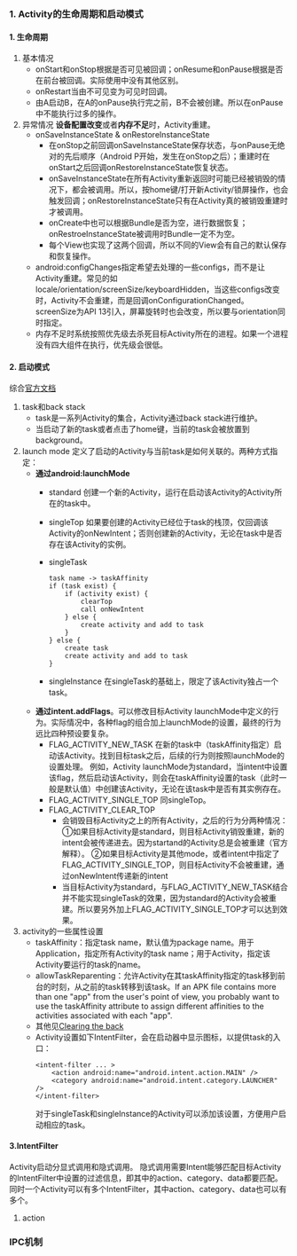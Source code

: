 ### 1. Activity的生命周期和启动模式
#### 1. 生命周期
1. 基本情况
	* onStart和onStop根据是否可见被回调；onResume和onPause根据是否在前台被回调。实际使用中没有其他区别。
    * onRestart当由不可见变为可见时回调。
    * 由A启动B，在A的onPause执行完之前，B不会被创建。所以在onPause中不能执行过多的操作。
2. 异常情况
    **设备配置改变**或者**内存不足**时，Activity重建。
    * onSaveInstanceState & onRestoreInstanceState
        * 在onStop之前回调onSaveInstanceState保存状态，与onPause无绝对的先后顺序（Android P开始，发生在onStop之后）；重建时在onStart之后回调onRestoreInstanceState恢复状态。
        * onSaveInstanceState在所有Activity重新返回时可能已经被销毁的情况下，都会被调用。所以，按home键/打开新Activity/锁屏操作，也会触发回调；onRestoreInstanceState只有在Activity真的被销毁重建时才被调用。
        * onCreate中也可以根据Bundle是否为空，进行数据恢复；onRestroeInstanceState被调用时Bundle一定不为空。
        * 每个View也实现了这两个回调，所以不同的View会有自己的默认保存和恢复操作。
    * android:configChanges指定希望去处理的一些configs，而不是让Activity重建。常见的如locale/orientation/screenSize/keyboardHidden，当这些configs改变时，Activity不会重建，而是回调onConfigurationChanged。screenSize为API 13引入，屏幕旋转时也会改变，所以要与orientation同时指定。
    * 内存不足时系统按照优先级去杀死目标Activity所在的进程。如果一个进程没有四大组件在执行，优先级会很低。
#### 2. 启动模式
综合[官方文档](https://developer.android.com/guide/components/activities/tasks-and-back-stack)
1. task和back stack
    * task是一系列Activity的集合，Activity通过back stack进行维护。
    * 当启动了新的task或者点击了home键，当前的task会被放置到background。
2. launch mode
    定义了启动的Activity与当前task是如何关联的。两种方式指定：
    * **通过android:launchMode**
        * standard
            创建一个新的Activity，运行在启动该Activity的Activity所在的task中。
        * singleTop
            如果要创建的Activity已经位于task的栈顶，仅回调该Activity的onNewIntent；否则创建新的Activity，无论在task中是否存在该Activity的实例。
        * singleTask
        
            ```
            task name -> taskAffinity
            if (task exist) {
                if (activity exist) {
                    clearTop
                    call onNewIntent
                } else {
                    create activity and add to task
                }
            } else {
                create task
                create activity and add to task
            }
            ```
        * singleInstance
            在singleTask的基础上，限定了该Activity独占一个task。
    * **通过intent.addFlags**。可以修改目标Activity launchMode中定义的行为。实际情况中，各种flag的组合加上launchMode的设置，最终的行为远比四种预设要复杂。
        * FLAG_ACTIVITY_NEW_TASK
        在新的task中（taskAffinity指定）启动该Activity。找到目标task之后，后续的行为则按照launchMode的设置处理。
        例如，Activity launchMode为standard，当intent中设置该flag，然后启动该Activity，则会在taskAffinity设置的task（此时一般是默认值）中创建该Activity，无论在该task中是否有其实例存在。
        * FLAG_ACTIVITY_SINGLE_TOP
        同singleTop。
        * FLAG_ACTIVITY_CLEAR_TOP
            * 会销毁目标Activity之上的所有Activity，之后的行为分两种情况：
        ①如果目标Activity是standard，则目标Activity销毁重建，新的intent会被传递进去。因为startand的Activity总是会被重建（官方解释）。
        ②如果目标Activity是其他mode，或者intent中指定了FLAG_ACTIVITY_SINGLE_TOP，则目标Activity不会被重建，通过onNewIntent传递新的intent
            * 当目标Activity为standard，与FLAG_ACTIVITY_NEW_TASK结合并不能实现singleTask的效果，因为standard的Activity会被重建。所以要另外加上FLAG_ACTIVITY_SINGLE_TOP才可以达到效果。
3. activity的一些属性设置
    * taskAffinity：指定task name，默认值为package name。用于Application，指定所有Activity的task name；用于Activity，指定该Activity要运行的task的name。
    * allowTaskReparenting：允许Activity在其taskAffinity指定的task移到前台的时刻，从之前的task转移到该task。If an APK file contains more than one "app" from the user's point of view, you probably want to use the taskAffinity attribute to assign different affinities to the activities associated with each "app".
    * 其他见[Clearing the back](
https://developer.android.com/guide/components/activities/tasks-and-back-stack#Clearing)
    * Activity设置如下IntentFilter，会在启动器中显示图标，以提供task的入口：
        ```
        <intent-filter ... >
            <action android:name="android.intent.action.MAIN" />
            <category android:name="android.intent.category.LAUNCHER" />
        </intent-filter>
        ```
        对于singleTask和singleInstance的Activity可以添加该设置，方便用户启动相应的task。
        
#### 3.IntentFilter
Activity启动分显式调用和隐式调用。
隐式调用需要Intent能够匹配目标Activity的IntentFilter中设置的过滤信息，即其中的action、category、data都要匹配。同时一个Activity可以有多个IntentFilter，其中action、category、data也可以有多个。
1. action

### IPC机制
<!--stackedit_data:
eyJoaXN0b3J5IjpbMTY5Mzg2NjA0MiwtMjA4ODc0NjYxMl19
-->